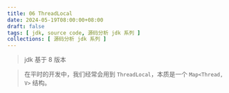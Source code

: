 ```yaml
---
title: 06 ThreadLocal
date: 2024-05-19T08:00:00+08:00
draft: false
tags: [ jdk, source code, 源码分析 jdk 系列 ]
collections: [ 源码分析 jdk 系列 ]
---
```


> jdk 基于 8 版本

> 在平时的开发中，我们经常会用到 `ThreadLocal`，本质是一个 `Map<Thread, V>` 结构。

